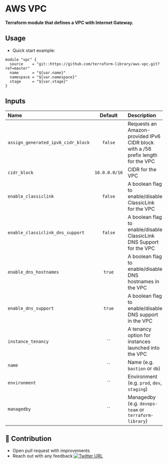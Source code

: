 # AWS VPC

**Terraform module that defines a VPC with Internet Gateway.**


## Usage

* Quick start example:

```hcl
module "vpc" {
  source    = "git::https://github.com/terraform-library/aws-vpc.git?ref=master"
  name      = "${var.name}"
  namespace = "${var.namespace}"
  stage     = "${var.stage}"
}
```



## Inputs

| Name                               |    Default    | Description                                                                      | Required |
|:-----------------------------------|:-------------:|:---------------------------------------------------------------------------------|:--------:|
| `assign_generated_ipv6_cidr_block` |    `false`    | Requests an Amazon-provided IPv6 CIDR block with a /56 prefix length for the VPC |    No    |
| `cidr_block`                       | `10.0.0.0/16` | CIDR for the VPC                                                                 |    No    |
| `enable_classiclink`               |    `false`    | A boolean flag to enable/disable ClassicLink for the VPC                         |    No    |
| `enable_classiclink_dns_support`   |    `false`    | A boolean flag to enable/disable ClassicLink DNS Support for the VPC             |    No    |
| `enable_dns_hostnames`             |    `true`     | A boolean flag to enable/disable DNS hostnames in the VPC                        |    No    |
| `enable_dns_support`               |    `true`     | A boolean flag to enable/disable DNS support in the VPC                          |    No    |
| `instance_tenancy`                 |      ``       | A tenancy option for instances launched into the VPC                             |    No    |
| `name`                             |      ``       | Name  (e.g. `bastion` or `db`)                                                   |    Yes   |
| `environment`                      |      ``       | Environment (e.g. `prod`, `dev`, `staging`)                                      |    Yes   |
| `managedby`                        |      ``       | Managedby (e.g. `devops-team` or `terraform-library`)                            |    Yes   |

       
## 👬 Contribution

- Open pull request with improvements
- Reach out with any feedback [![Twitter URL](https://img.shields.io/twitter/url/https/twitter.com/anmol_nagpal.svg?style=social&label=Follow%20anmolnagpal)](https://twitter.com/anmol_nagpal)
                                         
